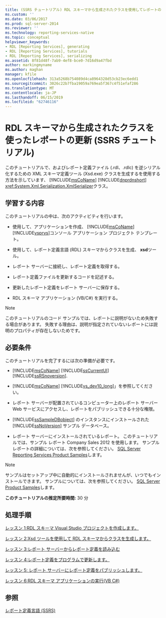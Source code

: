 ```yaml
---
title: (SSRS チュートリアル) RDL スキーマから生成されたクラスを使用してレポートの更新 |Microsoft Docs
ms.custom: ''
ms.date: 03/06/2017
ms.prod: sql-server-2014
ms.reviewer: ''
ms.technology: reporting-services-native
ms.topic: conceptual
helpviewer_keywords:
- RDL [Reporting Services], generating
- RDL [Reporting Services], tutorials
- RDL [Reporting Services], serializing
ms.assetid: 8f81d48f-7ab9-4ef8-bce0-7d16d9a47fbd
author: markingmyname
ms.author: maghan
manager: kfile
ms.openlocfilehash: 313a5268b754089d4ca8964328d53cb23ec6edd1
ms.sourcegitcommit: 3026c22b7fba19059a769ea5f367c4f51efaf286
ms.translationtype: MT
ms.contentlocale: ja-JP
ms.lasthandoff: 06/15/2019
ms.locfileid: "62746116"
---
```

# <a name="updating-reports-using-classes-generated-from-the-rdl-schema-ssrs-tutorial"></a>RDL スキーマから生成されたクラスを使ったレポートの更新 (SSRS チュートリアル)
  このチュートリアルで、およびレポート定義ファイル (.rdl、.rdlc) を逆シリアル化するための XML スキーマ定義ツール (Xsd.exe) クラスを生成するを使用する方法を示しています、 [!INCLUDE[msCoName](../includes/msconame-md.md)] [!INCLUDE[dnprdnshort](../includes/dnprdnshort-md.md)] <xref:System.Xml.Serialization.XmlSerializer>クラス。  
  
## <a name="what-you-will-learn"></a>学習する内容  
 このチュートリアルの中は、次のアクティビティを行います。  
  
-   使用して、アプリケーションを作成、 [!INCLUDE[msCoName](../includes/msconame-md.md)] [!INCLUDE[vsprvs](../includes/vsprvs-md.md)]コンソール アプリケーション プロジェクト テンプレート。  
  
-   使用して、レポート定義言語 (RDL) スキーマからクラスを生成、 **xsd**ツール。  
  
-   レポート サーバーに接続し、レポート定義を取得する。  
  
-   レポート定義ファイルを更新するコードを記述する。  
  
-   更新したレポート定義をレポート サーバーに保存する。  
  
-   RDL スキーマ アプリケーション (VB/C#) を実行する。  
  
> [!NOTE]  
>  このチュートリアルのコード サンプルでは、レポートに説明がないため失敗する場合があります。 失敗する理由は、説明が指定されていないレポートには説明のプロパティが存在しないためです。  
  
## <a name="requirements"></a>必要条件  
 このチュートリアルを完了するには次の準備が必要です。  
  
-   [!INCLUDE[msCoName](../includes/msconame-md.md)] [!INCLUDE[ssCurrentUI](../includes/sscurrentui-md.md)] [!INCLUDE[ssRSnoversion](../includes/ssrsnoversion-md.md)].  
  
-   [!INCLUDE[msCoName](../includes/msconame-md.md)] [!INCLUDE[vs_dev10_long](../includes/vs-dev10-long-md.md)]」を参照してください。  
  
-   レポート サーバーが配置されているコンピューター上のレポート サーバー Web サービスにアクセスし、レポートをパブリッシュできる十分な権限。  
  
-   [!INCLUDE[ssSampleDBobject](../includes/sssampledbobject-md.md)] のインスタンスにインストールされた [!INCLUDE[ssNoVersion](../includes/ssnoversion-md.md)] サンプル データベース。  
  
-   レポート サーバーにインストールされているレポート。 このチュートリアルでは、サンプル レポート Company Sales 2012 を使用します。 サンプル レポートの詳細については、次を参照してください。 [SQL Server Reporting Services Product Samples](https://go.microsoft.com/fwlink/?LinkId=177889)します。  
  
> [!NOTE]  
>  サンプルはセットアップ中に自動的にインストールされませんが、いつでもインストールできます。 サンプルについては、次を参照してください。 [SQL Server Product Samples](https://go.microsoft.com/fwlink/?LinkId=182887)します。  
  
 **このチュートリアルの推定所要時間:** 30 分  
  
## <a name="tasks"></a>処理手順  
 [レッスン 1:RDL スキーマ Visual Studio プロジェクトを作成します。](../../2014/tutorials/lesson-1-create-the-rdl-schema-visual-studio-project.md)  
  
 [レッスン 2:Xsd ツールを使用して RDL スキーマからクラスを生成します。](../../2014/tutorials/lesson-2-generate-classes-from-the-rdl-schema-using-the-xsd-tool.md)  
  
 [レッスン 3:レポート サーバーからレポート定義を読み込む](../../2014/tutorials/lesson-3-load-a-report-definition-from-the-report-server.md)  
  
 [レッスン 4:レポート定義をプログラムで更新します。](../../2014/tutorials/lesson-4-update-the-report-definition-programmatically.md)  
  
 [レッスン 5: レポート サーバーにレポート定義をパブリッシュします。](../../2014/tutorials/lesson-5-publish-the-report-definition-to-the-report-server.md)  
  
 [レッスン 6:RDL スキーマ アプリケーションの実行&#40;VB C&#35;&#41;](../../2014/tutorials/lesson-6-run-the-rdl-schema-application-vb-csharp.md)  
  
## <a name="see-also"></a>参照  
 [レポート定義言語 &#40;SSRS&#41;](../reporting-services/reports/report-definition-language-ssrs.md)  
  
  
